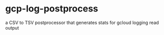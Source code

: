 # gcp-log-postprocess
 a CSV to TSV postprocessor that generates stats for gcloud logging read output
